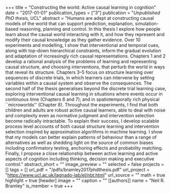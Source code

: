 +++
title = "Constructing the world: Active causal learning in cognition"
date = "2017-01-01"
publication_types = ["3"]
publication = "_Unpublished PhD thesis_, UCL"
abstract = "Humans are adept at constructing causal models of the world that can support prediction, explanation, simulation-based reasoning, planning and control. In this thesis I explore how people learn about the causal world interacting with it, and how they represent and modify their causal knowledge as they gather evidence. Over 10 experiments and modelling, I show that interventional and temporal cues, along with top-down hierarchical constraints, inform the gradual evolution and adaptation of increasingly rich causal representations. Chapters 1 and 2 develop a rational analysis of the problems of learning and representing causal structure, and choosing interventions, that perturb the world in ways that reveal its structure. Chapters 3–5 focus on structure learning over sequences of discrete trials, in which learners can intervene by setting variables within a causal system and observe the consequences. The second half of the thesis generalises beyond the discrete trial learning case, exploring interventional causal learning in situations where events occur in continuous time (Chapters 6 and 7); and in spatiotemporally rich physical ``microworlds'' (Chapter 8). Throughout the experiments, I find that both children and adults are robust active causal learners, able to deal with noise and complexity even as normative judgment and intervention selection become radically intractable. To explain their success, I develop scalable process level accounts of both causal structure learning and intervention selection inspired by approximation algorithms in machine learning. I show that my models can better explain patterns of behaviour than a range of alternatives as well as shedding light on the source of common biases including confirmatory testing, anchoring effects and probability matching. Finally, I propose a close relationship between active learning and active aspects of cognition including thinking, decision making and executive control."
abstract_short = ""
image_preview = ""
selected = false
projects = []
tags = []
url_pdf = "/pdfs/bramley2017phdthesis.pdf"
url_project = "https://www.ucl.ac.uk/lagnado-lab/el/nbt.html"
url_source = ""
math = true
highlight = true
[header]
image = ""
caption = ""
[[authors]]
	name = "Neil R. Bramley"
	is_member = true
+++
